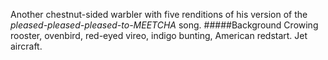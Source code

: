Another chestnut-sided warbler with five renditions of his version of the _pleased-pleased-pleased-to-MEETCHA_ song. 
#####Background
Crowing rooster, ovenbird, red-eyed vireo, indigo bunting, American redstart. Jet aircraft. 
